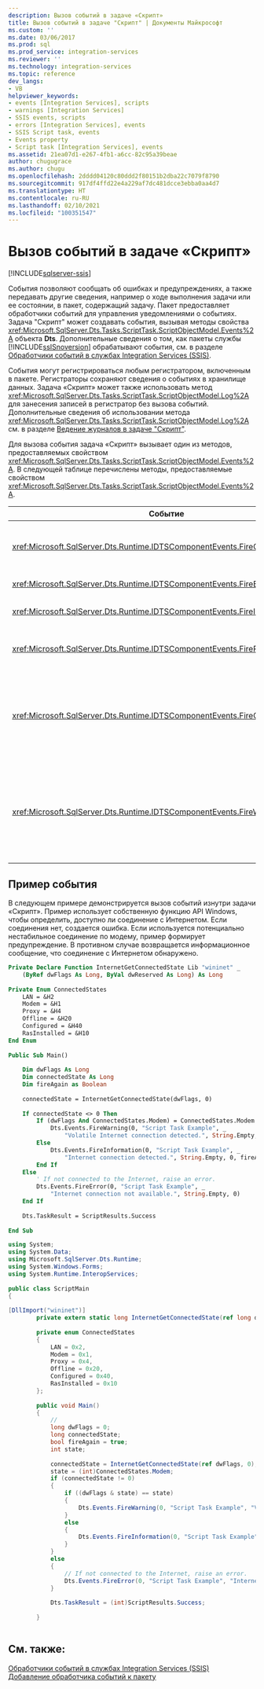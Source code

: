```yaml
---
description: Вызов событий в задаче «Скрипт»
title: Вызов событий в задаче "Скрипт" | Документы Майкрософт
ms.custom: ''
ms.date: 03/06/2017
ms.prod: sql
ms.prod_service: integration-services
ms.reviewer: ''
ms.technology: integration-services
ms.topic: reference
dev_langs:
- VB
helpviewer_keywords:
- events [Integration Services], scripts
- warnings [Integration Services]
- SSIS events, scripts
- errors [Integration Services], events
- SSIS Script task, events
- Events property
- Script task [Integration Services], events
ms.assetid: 21ea07d1-e267-4fb1-a6cc-82c95a39beae
author: chugugrace
ms.author: chugu
ms.openlocfilehash: 2dddd04120c80ddd2f80151b2dba22c7079f8790
ms.sourcegitcommit: 917df4ffd22e4a229af7dc481dcce3ebba0aa4d7
ms.translationtype: HT
ms.contentlocale: ru-RU
ms.lasthandoff: 02/10/2021
ms.locfileid: "100351547"
---
```

# <a name="raising-events-in-the-script-task"></a>Вызов событий в задаче «Скрипт»

[!INCLUDE[sqlserver-ssis](../../../includes/applies-to-version/sqlserver-ssis.md)]


  События позволяют сообщать об ошибках и предупреждениях, а также передавать другие сведения, например о ходе выполнения задачи или ее состоянии, в пакет, содержащий задачу. Пакет предоставляет обработчики событий для управления уведомлениями о событиях. Задача "Скрипт" может создавать события, вызывая методы свойства <xref:Microsoft.SqlServer.Dts.Tasks.ScriptTask.ScriptObjectModel.Events%2A> объекта **Dts**. Дополнительные сведения о том, как пакеты службы [!INCLUDE[ssISnoversion](../../../includes/ssisnoversion-md.md)] обрабатывают события, см. в разделе [Обработчики событий в службах Integration Services (SSIS)](../../../integration-services/integration-services-ssis-event-handlers.md).  
  
 События могут регистрироваться любым регистратором, включенным в пакете. Регистраторы сохраняют сведения о событиях в хранилище данных. Задача «Скрипт» может также использовать метод <xref:Microsoft.SqlServer.Dts.Tasks.ScriptTask.ScriptObjectModel.Log%2A> для занесения записей в регистратор без вызова событий. Дополнительные сведения об использовании метода <xref:Microsoft.SqlServer.Dts.Tasks.ScriptTask.ScriptObjectModel.Log%2A> см. в разделе [Ведение журналов в задаче "Скрипт"](../../../integration-services/extending-packages-scripting/task/logging-in-the-script-task.md).  
  
 Для вызова события задача «Скрипт» вызывает один из методов, предоставляемых свойством <xref:Microsoft.SqlServer.Dts.Tasks.ScriptTask.ScriptObjectModel.Events%2A>. В следующей таблице перечислены методы, предоставляемые свойством <xref:Microsoft.SqlServer.Dts.Tasks.ScriptTask.ScriptObjectModel.Events%2A>.  
  
|Событие|Описание|  
|-----------|-----------------|  
|<xref:Microsoft.SqlServer.Dts.Runtime.IDTSComponentEvents.FireCustomEvent%2A>|Вызывает в пакете определяемое пользователем событие.|  
|<xref:Microsoft.SqlServer.Dts.Runtime.IDTSComponentEvents.FireError%2A>|Извещает пакет об ошибке.|  
|<xref:Microsoft.SqlServer.Dts.Runtime.IDTSComponentEvents.FireInformation%2A>|Передает сведения пользователю.|  
|<xref:Microsoft.SqlServer.Dts.Runtime.IDTSComponentEvents.FireProgress%2A>|Информирует пакет о ходе выполнения задачи.|  
|<xref:Microsoft.SqlServer.Dts.Runtime.IDTSComponentEvents.FireQueryCancel%2A>|Возвращает значение, которое указывает, нужно ли пакету, чтобы задача преждевременно прервала выполнение.|  
|<xref:Microsoft.SqlServer.Dts.Runtime.IDTSComponentEvents.FireWarning%2A>|Информирует пакет, что задача находится в состоянии, которое требует уведомить пользователя, но не является состоянием ошибки.|  
  
## <a name="events-example"></a>Пример события  
 В следующем примере демонстрируется вызов событий изнутри задачи «Скрипт». Пример использует собственную функцию API Windows, чтобы определить, доступно ли соединение с Интернетом. Если соединения нет, создается ошибка. Если используется потенциально нестабильное соединение по модему, пример формирует предупреждение. В противном случае возвращается информационное сообщение, что соединение с Интернетом обнаружено.  
  
```vb  
Private Declare Function InternetGetConnectedState Lib "wininet" _  
    (ByRef dwFlags As Long, ByVal dwReserved As Long) As Long  
  
Private Enum ConnectedStates  
    LAN = &H2  
    Modem = &H1  
    Proxy = &H4  
    Offline = &H20  
    Configured = &H40  
    RasInstalled = &H10  
End Enum  
  
Public Sub Main()  
  
    Dim dwFlags As Long  
    Dim connectedState As Long  
    Dim fireAgain as Boolean  
  
    connectedState = InternetGetConnectedState(dwFlags, 0)  
  
    If connectedState <> 0 Then  
        If (dwFlags And ConnectedStates.Modem) = ConnectedStates.Modem Then  
            Dts.Events.FireWarning(0, "Script Task Example", _  
                "Volatile Internet connection detected.", String.Empty, 0)  
        Else  
            Dts.Events.FireInformation(0, "Script Task Example", _  
                "Internet connection detected.", String.Empty, 0, fireAgain)  
        End If  
    Else  
        ' If not connected to the Internet, raise an error.  
        Dts.Events.FireError(0, "Script Task Example", _  
            "Internet connection not available.", String.Empty, 0)  
    End If  
  
    Dts.TaskResult = ScriptResults.Success  
  
End Sub  
```  
  
```csharp  
using System;  
using System.Data;  
using Microsoft.SqlServer.Dts.Runtime;  
using System.Windows.Forms;  
using System.Runtime.InteropServices;  
  
public class ScriptMain  
{  
  
[DllImport("wininet")]  
        private extern static long InternetGetConnectedState(ref long dwFlags, long dwReserved);  
  
        private enum ConnectedStates  
        {  
            LAN = 0x2,  
            Modem = 0x1,  
            Proxy = 0x4,  
            Offline = 0x20,  
            Configured = 0x40,  
            RasInstalled = 0x10  
        };  
  
        public void Main()  
        {  
            //  
            long dwFlags = 0;  
            long connectedState;  
            bool fireAgain = true;  
            int state;  
  
            connectedState = InternetGetConnectedState(ref dwFlags, 0);  
            state = (int)ConnectedStates.Modem;  
            if (connectedState != 0)  
            {  
                if ((dwFlags & state) == state)  
                {  
                    Dts.Events.FireWarning(0, "Script Task Example", "Volatile Internet connection detected.", String.Empty, 0);  
                }  
                else  
                {  
                    Dts.Events.FireInformation(0, "Script Task Example", "Internet connection detected.", String.Empty, 0, ref fireAgain);  
                }  
            }  
            else  
            {  
                // If not connected to the Internet, raise an error.  
                Dts.Events.FireError(0, "Script Task Example", "Internet connection not available.", String.Empty, 0);  
            }  
  
            Dts.TaskResult = (int)ScriptResults.Success;  
  
        }  
  
```  
  
## <a name="see-also"></a>См. также:  
 [Обработчики событий в службах Integration Services (SSIS)](../../../integration-services/integration-services-ssis-event-handlers.md)   
 [Добавление обработчика событий к пакету](../../integration-services-ssis-event-handlers.md)  
  
